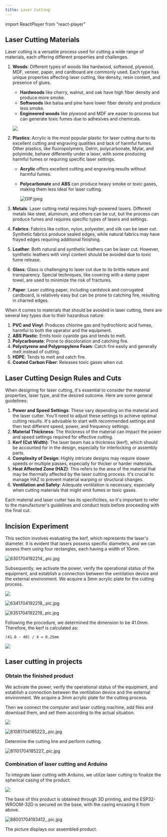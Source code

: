 ```yaml
---
title: Laser Cutting
---
```


import ReactPlayer from "react-player"

## Laser Cutting Materials

Laser cutting is a versatile process used for cutting a wide range of materials, each offering different properties and
challenges.

1. **Woods**: Different types of woods like hardwood, softwood, plywood, MDF, veneer, paper, and cardboard are commonly
   used. Each type has unique properties affecting laser cutting, like density, resin content, and presence of glues​.

    - **Hardwoods** like cherry, walnut, and oak have high fiber density and produce more smoke.
    - **Softwoods** like balsa and pine have lower fiber density and produce less smoke.
    - **Engineered woods** like plywood and MDF are easier to process but can generate toxic fumes due to adhesives and
      chemicals.

   ![](https://bosiden-pop.oss-cn-hangzhou.aliyuncs.com/pattern/other/other/3db8f6639c861ee0fed9a425766a1a54b51ea7b130.png)

2. **Plastics**: Acrylic is the most popular plastic for laser cutting due to its excellent cutting and engraving
   qualities and lack of harmful fumes. Other plastics, like fluoropolymers, Delrin, polycarbonate, Mylar, and
   polyimide, behave differently under a laser, with some producing harmful fumes or requiring specific laser settings.

    - **Acrylic** offers excellent cutting and engraving results without harmful fumes.

    - **Polycarbonate** and **ABS** can produce heavy smoke or toxic gases, making them less ideal for laser cutting.

      ![OIP.jpeg](https://bosiden-pop.oss-cn-hangzhou.aliyuncs.com/pattern/other/other/3d277486ffd0ec2d072b051015607349132117ddbd.jpeg)

3. **Metals**: Laser cutting metal requires high-powered lasers. Different metals like steel, aluminum, and others can
   be cut, but the process can produce fumes and requires specific types of lasers and settings​.

4. **Fabrics**: Fabrics like cotton, nylon, polyester, and silk can be laser cut. Synthetic fabrics produce sealed
   edges, while natural fabrics may have frayed edges requiring additional finishing​.

5. **Leather**: Both natural and synthetic leathers can be laser cut. However, synthetic leathers with vinyl content
   should be avoided due to toxic fume release.

6. **Glass**: Glass is challenging to laser cut due to its brittle nature and transparency. Special techniques, like
   covering with a damp paper towel, are used to minimize the risk of fractures​.

7. **Paper**: Laser cutting paper, including cardstock and corrugated cardboard, is relatively easy but can be prone to
   catching fire, resulting in charred edges​.

When it comes to materials that should be avoided in laser cutting, there are several key types due to their hazardous
nature:

1. **PVC and Vinyl**: Produces chlorine gas and hydrochloric acid fumes, harmful to both the operator and the
   equipment​.
2. **ABS Plastic**: Emits toxic cyanide gas and tends to melt​.
3. **Polycarbonate**: Prone to discoloration and catching fire​​.
4. **Polystyrene and Polypropylene Foam**: Catch fire easily and generally melt instead of cutting.
5. **HDPE**: Tends to melt and catch fire​.
6. **Coated Carbon Fiber**: Releases toxic gases when cut​.

## Laser Cutting Design Rules and Cuts

When designing for laser cutting, it's essential to consider the material properties, laser type, and the desired
outcome. Here are some general guidelines:

1. **Power and Speed Settings**: These vary depending on the material and the laser cutter. You'll need to adjust these
   settings to achieve optimal cutting results. It's advisable to start with recommended settings and then test
   different speed, power, and frequency settings.
2. **Material Thickness**: The thickness of the material can impact the power and speed settings required for effective
   cutting.
3. **Kerf (Cut Width)**: The laser beam has a thickness (kerf), which should be accounted for in the design, especially
   for interlocking or assembly parts.
4. **Complexity of Design**: Highly intricate designs may require slower speeds or multiple passes, especially for
   thicker or harder materials.
5. **Heat Affected Zone (HAZ)**: This refers to the area of the material that may be thermally affected by the laser
   cutting process. It's crucial to manage HAZ to prevent material warping or structural changes.
6. **Ventilation and Safety**: Adequate ventilation is necessary, especially when cutting materials that might emit
   fumes or toxic gases.

Each material and laser cutter has its specificities, so it's important to refer to the manufacturer's guidelines and
conduct tests before proceeding with the final cut.

## Incision Experiment

This section involves evaluating the kerf, which represents the laser's diameter. It is evident that lasers possess
specific diameters, and we can assess them using four rectangles, each having a width of 10mm.

![6301704192214_.pic.jpg](https://bosiden-pop.oss-cn-hangzhou.aliyuncs.com/pattern/other/other/3d1e88005ced8ed41a498d3dcfc53010729256ee95.jpg)

Subsequently, we activate the power, verify the operational status of the equipment, and establish a connection between
the ventilation device and the external environment. We acquire a 3mm acrylic plate for the cutting process.

![](https://bosiden-pop.oss-cn-hangzhou.aliyuncs.com/pattern/other/other/3d202401021954998.jpg)

![6341704192218_.pic.jpg](https://bosiden-pop.oss-cn-hangzhou.aliyuncs.com/pattern/other/other/3dce080645f7f08a3a5433d233050339a3b56daa14.jpg)

![6351704192219_.pic.jpg](https://bosiden-pop.oss-cn-hangzhou.aliyuncs.com/pattern/other/other/3da95f13d6a7fac261ffd24cd31fd7b37f2d4bc84f.jpg)

<div style={{
    display: "flex",
    justifyContent: "center",
    alignItems: "center",
    width: "100%",
  }}>
    <ReactPlayer width="70%" controls url="https://bosiden-pop.oss-cn-hangzhou.aliyuncs.com/pattern/other/other/3d202401021959441.mp4" />
</div>

Following the procedure, we determined the dimension to be 41.0mm. Therefore, the kerf is calculated as:

```
(41.0 - 40) / 4 = 0.25mm
```

![](https://bosiden-pop.oss-cn-hangzhou.aliyuncs.com/pattern/other/other/3d202401021956575.jpg)

## Laser cutting in projects

### Obtain the finished product

We activate the power, verify the operational status of the equipment, and establish a connection between the
ventilation device and the external environment. We acquire a 3mm acrylic plate for the cutting process.

Then we connect the computer and laser cutting machine, add files and download them, and set them according to the
actual situation.

![](https://bosiden-pop.oss-cn-hangzhou.aliyuncs.com/pattern/other/other/3d5f020fe92ae9bdfe45f13f79d23f28d5d2223bac.jpg)

![81081704185223_.pic.jpg](https://bosiden-pop.oss-cn-hangzhou.aliyuncs.com/pattern/other/other/3de15a0e0115919def319c69537a3ca300a333a31e.jpg)

Determine the cutting line and perform cutting.

<div style={{
    display: "flex",
    justifyContent: "center",
    alignItems: "center",
    width: "100%",
  }}>
    <ReactPlayer width="70%"  controls url="https://bosiden-pop.oss-cn-hangzhou.aliyuncs.com/pattern/other/other/3d202401022005498.mp4" />
</div>

![81101704185227_.pic.jpg](https://bosiden-pop.oss-cn-hangzhou.aliyuncs.com/pattern/other/other/3d861643028f4545cc4a4c657e04c449b77ca5bc1b.jpg)

### Combination of laser cutting and Arduino

To integrate laser cutting with Arduino, we utilize laser cutting to finalize the spherical casing of the product.

![](https://bosiden-pop.oss-cn-hangzhou.aliyuncs.com/pattern/other/other/3d202401031048468.jpg)

The base of this product is obtained through 3D printing, and the ESP32-WROOM-32D is secured on the base, with the
casing encasing it from above.

![88001704193412_.pic.jpg](https://bosiden-pop.oss-cn-hangzhou.aliyuncs.com/pattern/other/other/3dc83224899c615f03e54bcc8ad5c6c9b6ca0de139.jpg)

The picture displays our assembled product.
